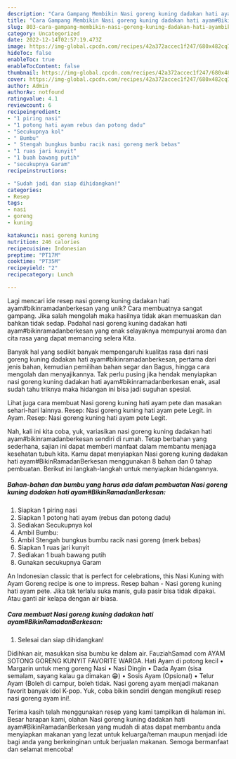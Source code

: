 ```yaml
---
description: "Cara Gampang Membikin Nasi goreng kuning dadakan hati ayam#BikinRamadanBerkesan yang Enak"
title: "Cara Gampang Membikin Nasi goreng kuning dadakan hati ayam#BikinRamadanBerkesan yang Enak"
slug: 803-cara-gampang-membikin-nasi-goreng-kuning-dadakan-hati-ayambikinramadanberkesan-yang-enak
category: Uncategorized
date: 2022-12-14T02:57:19.473Z
image: https://img-global.cpcdn.com/recipes/42a372accec1f247/680x482cq70/nasi-goreng-kuning-dadakan-hati-ayambikinramadanberkesan-foto-resep-utama.jpg
hideToc: false
enableToc: true
enableTocContent: false
thumbnail: https://img-global.cpcdn.com/recipes/42a372accec1f247/680x482cq70/nasi-goreng-kuning-dadakan-hati-ayambikinramadanberkesan-foto-resep-utama.jpg
cover: https://img-global.cpcdn.com/recipes/42a372accec1f247/680x482cq70/nasi-goreng-kuning-dadakan-hati-ayambikinramadanberkesan-foto-resep-utama.jpg
author: Admin
authorAv: notfound
ratingvalue: 4.1
reviewcount: 6
recipeingredient:
- "1 piring nasi"
- "1 potong hati ayam rebus dan potong dadu"
- "Secukupnya kol"
- " Bumbu"
- " Stengah bungkus bumbu racik nasi goreng merk bebas"
- "1 ruas jari kunyit"
- "1 buah bawang putih"
- "secukupnya Garam"
recipeinstructions:

- "Sudah jadi dan siap dihidangkan!"
categories:
- Resep
tags:
- nasi
- goreng
- kuning

katakunci: nasi goreng kuning 
nutrition: 246 calories
recipecuisine: Indonesian
preptime: "PT17M"
cooktime: "PT35M"
recipeyield: "2"
recipecategory: Lunch

---
```





Lagi mencari ide resep nasi goreng kuning dadakan hati ayam#bikinramadanberkesan yang unik? Cara membuatnya sangat gampang. Jika salah mengolah maka hasilnya tidak akan memuaskan dan bahkan tidak sedap. Padahal nasi goreng kuning dadakan hati ayam#bikinramadanberkesan yang enak selayaknya mempunyai aroma dan cita rasa yang dapat memancing selera Kita.





Banyak hal yang sedikit banyak mempengaruhi kualitas rasa dari nasi goreng kuning dadakan hati ayam#bikinramadanberkesan, pertama dari jenis bahan, kemudian pemilihan bahan segar dan Bagus, hingga cara mengolah dan menyajikannya. Tak perlu pusing jika hendak menyiapkan nasi goreng kuning dadakan hati ayam#bikinramadanberkesan enak,      asal sudah tahu triknya maka hidangan ini bisa jadi suguhan spesial.














Lihat juga cara membuat Nasi goreng kuning hati ayam pete dan masakan sehari-hari lainnya. Resep: Nasi goreng kuning hati ayam pete Legit. in Ayam. Resep: Nasi goreng kuning hati ayam pete Legit.






Nah, kali ini kita coba, yuk, variasikan nasi goreng kuning dadakan hati ayam#bikinramadanberkesan sendiri di rumah. Tetap berbahan yang sederhana, sajian ini dapat memberi manfaat dalam membantu menjaga kesehatan tubuh kita. Kamu dapat menyiapkan Nasi goreng kuning dadakan hati ayam#BikinRamadanBerkesan menggunakan 8 bahan dan 0 tahap pembuatan. Berikut ini langkah-langkah untuk menyiapkan hidangannya.

<!--inarticleads1-->

##### Bahan-bahan dan bumbu yang harus ada dalam pembuatan Nasi goreng kuning dadakan hati ayam#BikinRamadanBerkesan:

1. Siapkan 1 piring nasi
1. Siapkan 1 potong hati ayam (rebus dan potong dadu)
1. Sediakan Secukupnya kol
1. Ambil  Bumbu:
1. Ambil  Stengah bungkus bumbu racik nasi goreng (merk bebas)
1. Siapkan 1 ruas jari kunyit
1. Sediakan 1 buah bawang putih
1. Gunakan secukupnya Garam


An Indonesian classic that is perfect for celebrations, this Nasi Kuning with Ayam Goreng recipe is one to impress. Resep bahan - Nasi goreng kuning hati ayam pete. Jika tak terlalu suka manis, gula pasir bisa tidak dipakai. Atau ganti air kelapa dengan air biasa. 

<!--inarticleads2-->

##### Cara membuat Nasi goreng kuning dadakan hati ayam#BikinRamadanBerkesan:


1. Selesai dan siap dihidangkan!

Didihkan air, masukkan sisa bumbu ke dalam air. FauziahSamad com AYAM SOTONG GORENG KUNYIT FAVORITE WARGA. Hati Ayam di potong kecil • Margarin untuk meng goreng Nasi • Nasi Dingin • Dada Ayam (sisa semalam, sayang kalau ga dimakan 😁) • Sosis Ayam (Opsional) • Telur Ayam (Boleh di campur, boleh tidak. Nasi goreng ayam menjadi makanan favorit banyak idol K-pop. Yuk, coba bikin sendiri dengan mengikuti resep nasi goreng ayam ini!. 

Terima kasih telah menggunakan resep yang kami tampilkan di halaman ini. Besar harapan kami, olahan Nasi goreng kuning dadakan hati ayam#BikinRamadanBerkesan yang mudah di atas dapat membantu anda menyiapkan makanan yang lezat untuk keluarga/teman maupun menjadi ide bagi anda yang berkeinginan untuk berjualan makanan. Semoga bermanfaat dan selamat mencoba!
